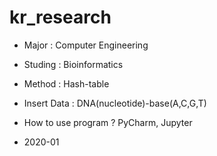 # kr_research

- Major : Computer Engineering
- Studing : Bioinformatics
- Method : Hash-table


- Insert Data : DNA(nucleotide)-base(A,C,G,T)
- How to use program ? PyCharm, Jupyter
- 2020-01
